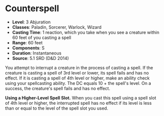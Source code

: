 # Counterspell

- **Level**: 3 Abjuration
- **Classes**: Paladin, Sorcerer, Warlock, Wizard
- **Casting Time**: 1 reaction, which you take when you see a creature within 60 feet of you casting a spell
- **Range**: 60 feet
- **Components**: S
- **Duration**: Instantaneous
- **Source**: 5.1 SRD (D&D 2014)

You attempt to interrupt a creature in the process of casting a spell. If the creature is casting a spell of 3rd level or lower, its spell fails and has no effect. If it is casting a spell of 4th level or higher, make an ability check using your spellcasting ability. The DC equals 10 + the spell's level. On a success, the creature's spell fails and has no effect.

**Using a Higher-Level Spell Slot.** When you cast this spell using a spell slot of 4th level or higher, the interrupted spell has no effect if its level is less than or equal to the level of the spell slot you used.
